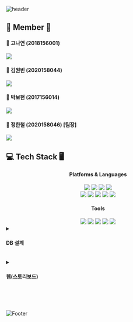 ![header](https://capsule-render.vercel.app/api?type=waving&color=auto&height=260&section=header&text=Create%20of%20My%20Own%20Emoji&fontSize=55&animation=fadeIn&fontAlignY=38&desc=나만의%20이모티콘%20생성&descAlignY=51&descAlign=65)

## 👥 Member 👥
<h4>👧 고나연 (2018156001)</h4>
<a href="https://github.com/ssedogdoom">
    <img src="http://img.shields.io/badge/ssedogdoom-gray?logo=github"/>
</a>

<h4>🧑 김원빈 (2020158044)</h4>
<a href="https://github.com/diffngood">
    <img src="http://img.shields.io/badge/diffngood-gray?logo=github"/>
</a>

<h4>🧑 박보현 (2017156014)
</h4>
<a href="https://github.com/bohyun5904">
  <img src="http://img.shields.io/badge/bohyun5904-gray?logo=github"/>
</a>

<h4>🤴 정한철 (2020158046) [팀장]</h4>
<a href="https://github.com/HancheolJeong">
    <img src="http://img.shields.io/badge/HancheolJeong-gray?logo=github"/>
</a>
<br>


## 💻️ Tech Stack 🖥️
<div align="center">
  <div align="center">
    <h4>Platforms & Languages</h4>
  </div>
  <img src="https://img.shields.io/badge/HTML5-E34F26?style=flat&logo=HTML5&logoColor=white" />
  <img src="https://img.shields.io/badge/CSS3-1572B6?style=flat&logo=CSS3&logoColor=white" />
  <img src="https://img.shields.io/badge/JavaScript-yellow?style=flat&logo=JavaScript&logoColor=white" />
  <img src="https://img.shields.io/badge/Django-092E20?style=flat&logo=Django&logoColor=white" />
  <!--<img src="https://img.shields.io/badge/React-61DAFB?style=flat&logo=React&logoColor=white" />-->
  <br>
  <img src="https://img.shields.io/badge/Python-3776AB?style=flat&logo=Python&logoColor=white" />
  <img src="https://img.shields.io/badge/OpenCV-5C3EE8?style=flat&logo=OpenCV&logoColor=white" />
  <img src="https://img.shields.io/badge/Dlib-008000?style=flat&logo=Dlib&logoColor=white" />
  <img src="https://img.shields.io/badge/GAN-282C4C?style=flat&logo=Google Drive&logoColor=white" />
  <img src="https://img.shields.io/badge/MySQL-4479A1?style=flat&logo=MySQL&logoColor=white" />
  <div align="center">
    <h4>Tools</h4>
  </div>
  <img src="https://img.shields.io/badge/Visual Studio Code-007ACC?style=flat&logo=Visual Studio Code&logoColor=white" />
  <img src="https://img.shields.io/badge/Figma-F24E1E?style=flat&logo=Figma&logoColor=white" />
  <img src="https://img.shields.io/badge/Discord-5865F2?style=flat&logo=Discord&logoColor=white" />
  <img src="https://img.shields.io/badge/GitHub-181717?style=flat&logo=GitHub&logoColor=white" />
  <img src="https://img.shields.io/badge/Notion-000000?style=flat&logo=Notion&logoColor=white" />
</div>

<details>
  <summary><h4>DB 설계</h4></summary>
  
  DB 설계 추가예정
</details>

<br>

<details>
  <summary><h4>웹(스토리보드)</h4></summary>
  
  ![img](https://user-images.githubusercontent.com/103239379/226330891-38037002-c71c-46e8-90fb-698a02a5d36e.jpg)
  웹 스토리보드 추가예정
</details>

<br><br><br>
![Footer](https://capsule-render.vercel.app/api?type=waving&color=auto&height=200&section=footer)

